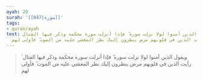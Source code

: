 ```yaml
---
ayah: 20
surah: '[[047|سورة]]'
tags:
- quran/ayah
text: ويقول الذين آمنوا لولا نزلت سورة ۖ فإذا أنزلت سورة محكمة وذكر فيها القتال ۙ
  رأيت الذين في قلوبهم مرض ينظرون إليك نظر المغشي عليه من الموت ۖ فأولى لهم
---
```

> ويقول الذين آمنوا لولا نزلت سورة ۖ فإذا أنزلت سورة محكمة وذكر فيها القتال ۙ رأيت الذين في قلوبهم مرض ينظرون إليك نظر المغشي عليه من الموت ۖ فأولى لهم
